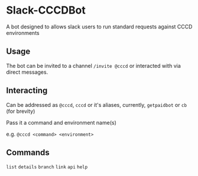 # Slack-CCCDBot

A bot designed to allows slack users to run standard requests against CCCD environments

## Usage
The bot can be invited to a channel `/invite @cccd` or interacted with via direct messages.

## Interacting
Can be addressed as `@cccd`, `cccd` or it's aliases, currently, `getpaidbot` or `cb` (for brevity)

Pass it a command and environment name(s)

e.g. `@cccd <command> <environment>`

## Commands
`list`
`details`
`branch`
`link`
`api`
`help`
